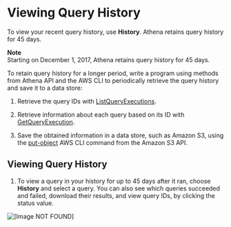 # Viewing Query History<a name="queries-viewing-history"></a>

To view your recent query history, use **History**\. Athena retains query history for 45 days\.

**Note**  
Starting on December 1, 2017, Athena retains query history for 45 days\.

To retain query history for a longer period, write a program using methods from Athena API and the AWS CLI to periodically retrieve the query history and save it to a data store:

1. Retrieve the query IDs with [ListQueryExecutions](http://docs.aws.amazon.com/athena/latest/APIReference/API_ListQueryExecutions.html)\.

1. Retrieve information about each query based on its ID with [GetQueryExecution](http://docs.aws.amazon.com/athena/latest/APIReference/API_GetQueryExecution.html)\.

1. Save the obtained information in a data store, such as Amazon S3, using the [put\-object](http://docs.aws.amazon.com/cli/latest/reference/s3api/put-object.html) AWS CLI command from the Amazon S3 API\.

## Viewing Query History<a name="id1"></a>

1. To view a query in your history for up to 45 days after it ran, choose **History** and select a query\. You can also see which queries succeeded and failed, download their results, and view query IDs, by clicking the status value\.

![\[Image NOT FOUND\]](http://docs.aws.amazon.com/athena/latest/ug/images/query_history.png)
